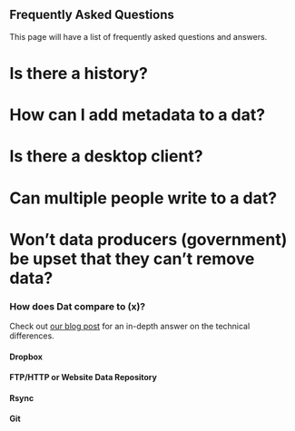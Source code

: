 ## Frequently Asked Questions

This page will have a list of frequently asked questions and answers.


# Is there a history?

# How can I add metadata to a dat?

# Is there a desktop client?

# Can multiple people write to a dat?

# Won’t data producers (government) be upset that they can’t remove data?

### How does Dat compare to (x)?

Check out [our blog post](http://dat-data.com/blog/2016-05-16-key-elements) for an in-depth answer on the technical differences.

#### Dropbox


#### FTP/HTTP or Website Data Repository


#### Rsync


#### Git
